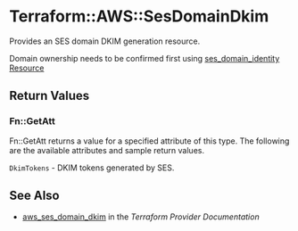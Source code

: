 # Terraform::AWS::SesDomainDkim

Provides an SES domain DKIM generation resource.

Domain ownership needs to be confirmed first using [ses_domain_identity Resource](/docs/providers/aws/r/ses_domain_identity.html)

## Return Values

### Fn::GetAtt

Fn::GetAtt returns a value for a specified attribute of this type. The following are the available attributes and sample return values.

`DkimTokens` - DKIM tokens generated by SES.

## See Also

* [aws_ses_domain_dkim](https://www.terraform.io/docs/providers/aws/r/ses_domain_dkim.html) in the _Terraform Provider Documentation_